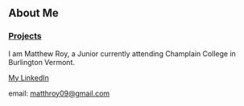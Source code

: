 ## About Me

### [Projects](https://matthewroy01.github.io)

I am Matthew Roy, a Junior currently attending Champlain College in Burlington Vermont.

[My LinkedIn](https://www.linkedin.com/in/matthew-roy-4ba050154/)

email: matthroy09@gmail.com
